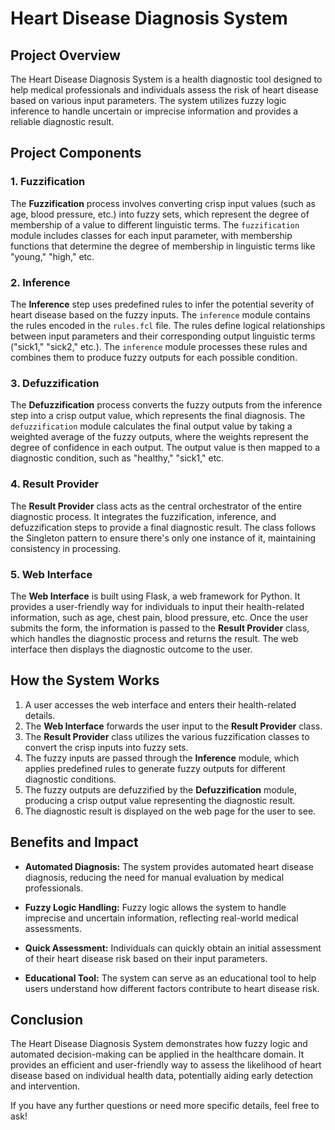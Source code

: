 # Heart Disease Diagnosis System

## Project Overview

The Heart Disease Diagnosis System is a health diagnostic tool designed to help medical professionals and individuals assess the risk of heart disease based on various input parameters. The system utilizes fuzzy logic inference to handle uncertain or imprecise information and provides a reliable diagnostic result.

## Project Components

### 1. **Fuzzification**

The **Fuzzification** process involves converting crisp input values (such as age, blood pressure, etc.) into fuzzy sets, which represent the degree of membership of a value to different linguistic terms. The `fuzzification` module includes classes for each input parameter, with membership functions that determine the degree of membership in linguistic terms like "young," "high," etc.

### 2. **Inference**

The **Inference** step uses predefined rules to infer the potential severity of heart disease based on the fuzzy inputs. The `inference` module contains the rules encoded in the `rules.fcl` file. The rules define logical relationships between input parameters and their corresponding output linguistic terms ("sick1," "sick2," etc.). The `inference` module processes these rules and combines them to produce fuzzy outputs for each possible condition.

### 3. **Defuzzification**

The **Defuzzification** process converts the fuzzy outputs from the inference step into a crisp output value, which represents the final diagnosis. The `defuzzification` module calculates the final output value by taking a weighted average of the fuzzy outputs, where the weights represent the degree of confidence in each output. The output value is then mapped to a diagnostic condition, such as "healthy," "sick1," etc.

### 4. **Result Provider**

The **Result Provider** class acts as the central orchestrator of the entire diagnostic process. It integrates the fuzzification, inference, and defuzzification steps to provide a final diagnostic result. The class follows the Singleton pattern to ensure there's only one instance of it, maintaining consistency in processing.

### 5. **Web Interface**

The **Web Interface** is built using Flask, a web framework for Python. It provides a user-friendly way for individuals to input their health-related information, such as age, chest pain, blood pressure, etc. Once the user submits the form, the information is passed to the **Result Provider** class, which handles the diagnostic process and returns the result. The web interface then displays the diagnostic outcome to the user.

## How the System Works

1. A user accesses the web interface and enters their health-related details.
2. The **Web Interface** forwards the user input to the **Result Provider** class.
3. The **Result Provider** class utilizes the various fuzzification classes to convert the crisp inputs into fuzzy sets.
4. The fuzzy inputs are passed through the **Inference** module, which applies predefined rules to generate fuzzy outputs for different diagnostic conditions.
5. The fuzzy outputs are defuzzified by the **Defuzzification** module, producing a crisp output value representing the diagnostic result.
6. The diagnostic result is displayed on the web page for the user to see.

## Benefits and Impact

- **Automated Diagnosis:** The system provides automated heart disease diagnosis, reducing the need for manual evaluation by medical professionals.
  
- **Fuzzy Logic Handling:** Fuzzy logic allows the system to handle imprecise and uncertain information, reflecting real-world medical assessments.
  
- **Quick Assessment:** Individuals can quickly obtain an initial assessment of their heart disease risk based on their input parameters.
  
- **Educational Tool:** The system can serve as an educational tool to help users understand how different factors contribute to heart disease risk.

## Conclusion

The Heart Disease Diagnosis System demonstrates how fuzzy logic and automated decision-making can be applied in the healthcare domain. It provides an efficient and user-friendly way to assess the likelihood of heart disease based on individual health data, potentially aiding early detection and intervention.

If you have any further questions or need more specific details, feel free to ask!
